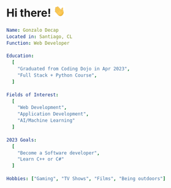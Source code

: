 # Hi there! <img src="https://raw.githubusercontent.com/peterrauscher/peterrauscher/master/wave.gif" width="30px" height="30px" />

```yaml
Name: Gonzalo Decap  
Located in: Santiago, CL  
Function: Web Developer  

Education:  
  [
    "Graduated from Coding Dojo in Apr 2023",  
    "Full Stack + Python Course",  
  ]

Fields of Interest:  
  [
    "Web Development",  
    "Application Development",  
    "AI/Machine Learning"  
  ]

2023 Goals:  
  [
    "Become a Software developer",  
    "Learn C++ or C#"  
  ]

Hobbies: ["Gaming", "TV Shows", "Films", "Being outdoors"]
```
